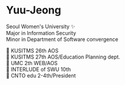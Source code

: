 # Yuu-Jeong 


Seoul Women's University ✨  
Major in Information Security  
Minor in Department of Software convergence  

📌 KUSITMS 26th AOS  
📌 KUSITMS 27th AOS/Education Planning dept.  
📌 UMC 2th WEB/AOS  
📌 INTERLUDE of SWU 10th  
📌 CNTO edu 2-4th/President
